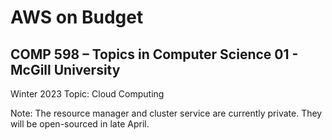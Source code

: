 # AWS on Budget

## COMP 598 – Topics in Computer Science 01 - McGill University

Winter 2023 Topic: Cloud Computing

Note: The resource manager and cluster service are currently private. They will be open-sourced in late April.
